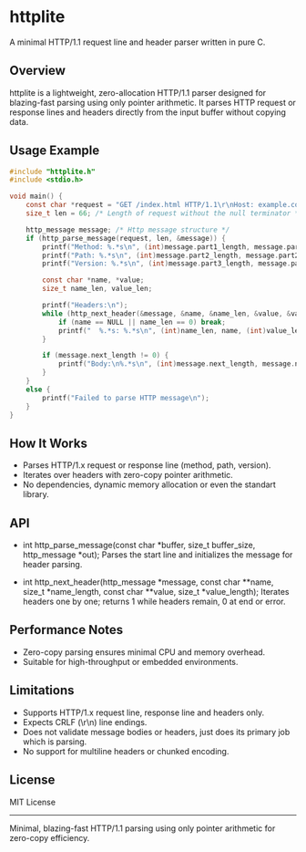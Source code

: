 # httplite

A minimal HTTP/1.1 request line and header parser written in pure C.

## Overview

httplite is a lightweight, zero-allocation HTTP/1.1 parser designed for blazing-fast parsing using only pointer arithmetic. It parses HTTP request or response lines and headers directly from the input buffer without copying data.

## Usage Example 

```C
#include "httplite.h"
#include <stdio.h>

void main() {
    const char *request = "GET /index.html HTTP/1.1\r\nHost: example.com\r\nConnection: close\r\n\r\n"; /* A typical http request */
    size_t len = 66; /* Length of request without the null terminator */

    http_message message; /* Http message structure */
    if (http_parse_message(request, len, &message)) {
        printf("Method: %.*s\n", (int)message.part1_length, message.part1);
        printf("Path: %.*s\n", (int)message.part2_length, message.part2);
        printf("Version: %.*s\n", (int)message.part3_length, message.part3);

        const char *name, *value;
        size_t name_len, value_len;

        printf("Headers:\n");
        while (http_next_header(&message, &name, &name_len, &value, &value_len)) {
            if (name == NULL || name_len == 0) break;
            printf("  %.*s: %.*s\n", (int)name_len, name, (int)value_len, value);
        }

        if (message.next_length != 0) {
            printf("Body:\n%.*s\n", (int)message.next_length, message.next);
        }
    }
    else {
        printf("Failed to parse HTTP message\n");
    }
}
```

## How It Works

- Parses HTTP/1.x request or response line (method, path, version).
- Iterates over headers with zero-copy pointer arithmetic.
- No dependencies, dynamic memory allocation or even the standart library.

## API

- int http_parse_message(const char *buffer, size_t buffer_size, http_message *out);
  Parses the start line and initializes the message for header parsing.

- int http_next_header(http_message *message, const char **name, size_t *name_length, const char **value, size_t *value_length);
  Iterates headers one by one; returns 1 while headers remain, 0 at end or error.

## Performance Notes
- Zero-copy parsing ensures minimal CPU and memory overhead.
- Suitable for high-throughput or embedded environments.

## Limitations

- Supports HTTP/1.x request line, response line and headers only.
- Expects CRLF (\r\n) line endings.
- Does not validate message bodies or headers, just does its primary job which is parsing.
- No support for multiline headers or chunked encoding.

## License

MIT License

---

Minimal, blazing-fast HTTP/1.1 parsing using only pointer arithmetic for zero-copy efficiency.
